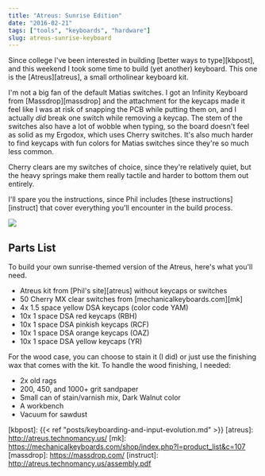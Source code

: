 ```yaml
---
title: "Atreus: Sunrise Edition"
date: "2016-02-21"
tags: ["tools", "keyboards", "hardware"]
slug: atreus-sunrise-keyboard
---
```


Since college I've been interested in building [better ways to type][kbpost],
and this weekend I took some time to build (yet another) keyboard. This one is
the [Atreus][atreus], a small ortholinear keyboard kit.

I'm not a big fan of the default Matias switches. I got an Infinity Keyboard
from [Massdrop][massdrop] and the attachment for the keycaps made it feel like
I was at risk of snapping the PCB while putting them on, and I actually *did*
break one switch while removing a keycap. The stem of the switches also have a lot of
wobble when typing, so the board doesn't feel as solid as my Ergodox, which
uses Cherry switches. It's also much harder to find keycaps with fun colors for
Matias switches since they're so much less common.

Cherry clears are my switches of choice, since they're relatively quiet, but
the heavy springs make them really tactile and harder to bottom them out
entirely.

I'll spare you the instructions, since Phil includes [these
instructions][instruct] that cover everything you'll encounter in the build
process.

<img class="pure-img" src="/img/sunrise_atreus.jpg">

## Parts List

To build your own sunrise-themed version of the Atreus, here's what you'll
need.

* Atreus kit from [Phil's site][atreus] without keycaps or switches
* 50 Cherry MX clear switches from [mechanicalkeyboards.com][mk]
* 4x 1.5 space yellow DSA keycaps (color code YAM)
* 10x 1 space DSA red keycaps (RBH)
* 10x 1 space DSA pinkish keycaps (RCF)
* 10x 1 space DSA orange keycaps (OAZ)
* 10x 1 space DSA yellow keycaps (YR)

For the wood case, you can choose to stain it (I did) or just use the finishing
wax that comes with the kit. To handle the wood finishing, I needed:

* 2x old rags
* 200, 450, and 1000+ grit sandpaper
* Small can of stain/varnish mix, Dark Walnut color
* A workbench
* Vacuum for sawdust



[kbpost]: {{< ref "posts/keyboarding-and-input-evolution.md" >}}
[atreus]: http://atreus.technomancy.us/
[mk]: https://mechanicalkeyboards.com/shop/index.php?l=product_list&c=107
[massdrop]: https://massdrop.com/
[instruct]: http://atreus.technomancy.us/assembly.pdf
